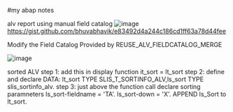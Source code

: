 #my abap notes


alv report using manual field catalog
![image](https://github.com/bhuvabhavik/ABAP/assets/49744703/33b9f8ca-c463-44d6-9dd9-7d170c974dc7)
https://gist.github.com/bhuvabhavik/e83492d4a244c186cd1ff63a78d44fee


Modify the Field Catalog Provided by REUSE_ALV_FIELDCATALOG_MERGE

![image](https://github.com/bhuvabhavik/ABAP/assets/49744703/6d376371-bec0-4f8b-8f3f-4d58812ac8c6)



sorted ALV
step 1: add this in display function
 it_sort = lt_sort
step 2: define and declare
 DATA: lt_sort TYPE SLIS_T_SORTINFO_ALV,ls_sort TYPE slis_sortinfo_alv.
step 3:
just above the function call declare sorting paramneters
ls_sort-fieldname = 'TA'.
ls_sort-down = 'X'.
APPEND ls_Sort to lt_sort.




